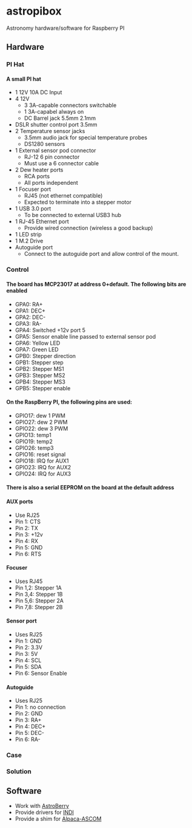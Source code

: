 # astropibox
Astronomy hardware/software for Raspberry PI
## Hardware
### PI Hat
#### A small PI hat
* 1 12V 10A DC Input
* 4 12V 
  * 3 3A-capable connectors switchable
  * 1 3A-capabel always on
  * DC Barrel jack 5.5mm 2.1mm
* DSLR shutter control port 3.5mm
* 2 Temperature sensor jacks
  * 3.5mm audio jack for special temperature probes
  * DS1280 sensors
* 1 External sensor pod connector  
  * RJ-12 6 pin connector
  * Must use a 6 connector cable
* 2 Dew heater ports
  * RCA ports
  * All ports independent
* 1 Focuser port
  * RJ45 (not ethernet compatible)
  * Expected to terminate into a stepper motor
* 1 USB 3.0 port
  * To be connected to external USB3 hub
* 1 RJ-45 Ethernet port
  * Provide wired connection (wireless a good backup)
* 1 LED strip
* 1 M.2 Drive
* Autoguide port
  * Connect to the autoguide port and allow control of the mount.
### Control
#### The board has MCP23017 at address 0+default. The following bits are enabled
* GPA0: RA+
* GPA1: DEC+
* GPA2: DEC-
* GPA3: RA-
* GPA4: Switched +12v port 5
* GPA5: Sensor enable line passed to external sensor pod
* GPA6: Yellow LED
* GPA7: Green LED
* GPB0: Stepper direction
* GPB1: Stepper step
* GPB2: Stepper MS1
* GPB3: Stepper MS2
* GPB4: Stepper MS3
* GPB5: Stepper enable
#### On the RaspBerry PI, the following pins are used:
* GPIO17: dew 1 PWM
* GPIO27: dew 2 PWM
* GPIO22: dew 3 PWM
* GPIO13: temp1
* GPIO19: temp2
* GPIO26: temp3
* GPIO16: reset signal
* GPIO18: IRQ for AUX1
* GPIO23: IRQ for AUX2
* GPIO24: IRQ for AUX3
#### There is also a serial EEPROM on the board at the default address
#### AUX ports
* Use RJ25
 * Pin 1: CTS
 * Pin 2: TX
 * Pin 3: +12v
 * Pin 4: RX
 * Pin 5: GND
 * Pin 6: RTS
#### Focuser
* Uses RJ45
 * Pin 1,2: Stepper 1A
 * Pin 3,4: Stepper 1B
 * Pin 5,6: Stepper 2A
 * Pin 7,8: Stepper 2B
#### Sensor port
* Uses RJ25
 * Pin 1: GND
 * Pin 2: 3.3V
 * Pin 3: 5V
 * Pin 4: SCL
 * Pin 5: SDA
 * Pin 6: Sensor Enable

#### Autoguide
* Uses RJ25
 * Pin 1: no connection
 * Pin 2: GND
 * Pin 3: RA+
 * Pin 4: DEC+
 * Pin 5: DEC-
 * Pin 6: RA-
 


### Case
### Solution
## Software
* Work with [AstroBerry](https://astroberry.io)
* Provide drivers for [INDI](https://indilib.org) 
* Provide a shim for [Alpaca-ASCOM](https://ascom-standards.org/Developer/Alpaca.htm)

